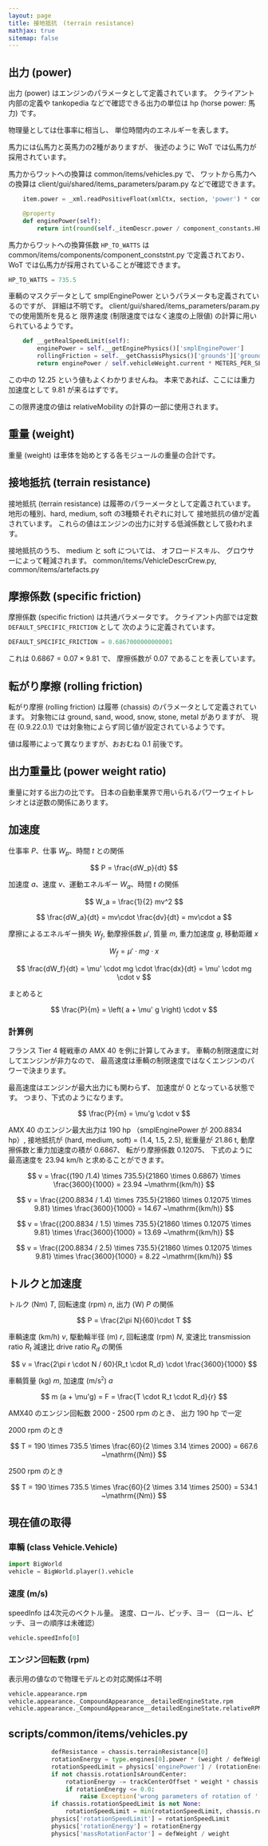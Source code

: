 ```yaml
---
layout: page
title: 接地抵抗　(terrain resistance)
mathjax: true
sitemap: false
---
```


## 出力 (power)

出力 (power) はエンジンのパラメータとして定義されています。
クライアント内部の定義や tankopedia などで確認できる出力の単位は hp (horse power: 馬力) です。

物理量としては仕事率に相当し、
単位時間内のエネルギーを表します。

馬力には仏馬力と英馬力の2種がありますが、
後述のように WoT では仏馬力が採用されています。

馬力からワットへの換算は common/items/vehicles.py で、
ワットから馬力への換算は client/gui/shared/items_parameters/param.py などで確認できます。

```python
    item.power = _xml.readPositiveFloat(xmlCtx, section, 'power') * component_constants.HP_TO_WATTS
```

```python
    @property
    def enginePower(self):
        return int(round(self._itemDescr.power / component_constants.HP_TO_WATTS, 0))
```

馬力からワットへの換算係数 `HP_TO_WATTS` は common/items/components/component_conststnt.py で定義されており、
WoT では仏馬力が採用されていることが確認できます。

```python
HP_TO_WATTS = 735.5
```

車輌のマスクデータとして smplEnginePower というパラメータも定義されているのですが、
詳細は不明です。
client/gui/shared/items_parameters/param.py での使用箇所を見ると
限界速度 (制限速度ではなく速度の上限値) の計算に用いられているようです。

```python
    def __getRealSpeedLimit(self):
        enginePower = self.__getEnginePhysics()['smplEnginePower']
        rollingFriction = self.__getChassisPhysics()['grounds']['ground']['rollingFriction']
        return enginePower / self.vehicleWeight.current * METERS_PER_SECOND_TO_KILOMETERS_PER_HOUR * self.__factors['engine/power'] / 12.25 / rollingFriction
```

この中の 12.25 という値もよくわかりませんね。
本来であれば、ここには重力加速度として 9.81 が来るはずです。

この限界速度の値は relativeMobility の計算の一部に使用されます。



## 重量 (weight)

重量 (weight) は車体を始めとする各モジュールの重量の合計です。


## 接地抵抗 (terrain resistance)

接地抵抗 (terrain resistance) は履帯のパラーメータとして定義されています。
地形の種別、hard, medium, soft の3種類それぞれに対して
接地抵抗の値が定義されています。
これらの値はエンジンの出力に対する低減係数として扱われます。

接地抵抗のうち、
medium と soft については、
オフロードスキル、
グロウサーによって軽減されます。
common/items/VehicleDescrCrew.py,
common/items/artefacts.py


## 摩擦係数 (specific friction)

摩擦係数 (specific friction) は共通パラメータです。
クライアント内部では定数 `DEFAULT_SPECIFIC_FRICTION` として
次のように定義されています。

```python
DEFAULT_SPECIFIC_FRICTION = 0.6867000000000001
```

これは $0.6867 = 0.07 \times 9.81$ で、
摩擦係数が 0.07 であることを表しています。


## 転がり摩擦 (rolling friction)

転がり摩擦 (rolling friction) は履帯 (chassis) のパラメータとして定義されています。
対象物には ground, sand, wood, snow, stone, metal がありますが、
現在 (0.9.22.0.1) では対象物によらず同じ値が設定されているようです。

値は履帯によって異なりますが、おおむね 0.1 前後です。


## 出力重量比 (power weight ratio)
重量に対する出力の比です。
日本の自動車業界で用いられるパワーウェイトレシオとは逆数の関係にあります。


## 加速度

仕事率 $P$、仕事 $W_p$、時間 $t$ との関係

$$
P = \frac{dW_p}{dt}
$$

加速度 $a$、速度 $v$、運動エネルギー $W_a$、時間 $t$ の関係

$$
W_a = \frac{1}{2} mv^2
$$

$$
\frac{dW_a}{dt} = mv\cdot \frac{dv}{dt} = mv\cdot a
$$


摩擦によるエネルギー損失 $W_f$,
動摩擦係数 $\mu'$,
質量 $m$,
重力加速度 $g$,
移動距離 $x$

$$
W_f = \mu' \cdot mg \cdot x
$$

$$
\frac{dW_f}{dt} = \mu' \cdot mg \cdot \frac{dx}{dt}
= \mu' \cdot mg \cdot v
$$

まとめると

$$
\frac{P}{m} = \left( a + \mu' g \right) \cdot v
$$

### 計算例

フランス Tier 4 軽戦車の AMX 40 を例に計算してみます。
車輌の制限速度に対してエンジンが非力なので、
最高速度は車輌の制限速度ではなくエンジンのパワーで決まります。

最高速度はエンジンが最大出力にも関わらず、
加速度が 0 となっている状態です。
つまり、下式のようになります。

$$
\frac{P}{m} = \mu'g \cdot v
$$

AMX 40 のエンジン最大出力は 190 hp （smplEnginePower が 200.8834 hp）,
接地抵抗が (hard, medium, soft) = (1.4, 1.5, 2.5),
総重量が 21.86 t,
動摩擦係数と重力加速度の積が 0.6867、
転がり摩擦係数 0.12075、
下式のように最高速度を 23.94 km/h と求めることができます。

$$
v = \frac{(190 /1.4) \times 735.5}{21860 \times 0.6867}
\times \frac{3600}{1000} = 23.94 ~\mathrm{(km/h)}
$$

$$
v = \frac{(200.8834 / 1.4) \times 735.5}{21860 \times 0.12075 \times 9.81}
\times \frac{3600}{1000} = 14.67 ~\mathrm{(km/h)}
$$

$$
v = \frac{(200.8834 / 1.5) \times 735.5}{21860 \times 0.12075 \times 9.81}
\times \frac{3600}{1000} = 13.69 ~\mathrm{(km/h)}
$$

$$
v = \frac{(200.8834 / 2.5) \times 735.5}{21860 \times 0.12075 \times 9.81}
\times \frac{3600}{1000} = 8.22 ~\mathrm{(km/h)}
$$


## トルクと加速度

トルク (Nm) $T$,
回転速度 (rpm) $n$,
出力 (W) $P$
の関係

$$
P = \frac{2\pi N}{60}\cdot T
$$

車輌速度 (km/h) $v$,
駆動輪半径 (m) $r$,
回転速度 (rpm) $N$,
変速比 transmission ratio $R_t$
減速比 drive ratio $R_d$
の関係

$$
v = \frac{2\pi r \cdot N / 60}{R_t \cdot R_d} \cdot \frac{3600}{1000}
$$

車輌質量 (kg) $m$,
加速度 (m/s<sup><small>2</small></sup>) $a$

$$
m (a + \mu'g) = F = \frac{T \cdot R_t \cdot R_d}{r}
$$

AMX40 のエンジン回転数 2000 - 2500 rpm のとき、
出力 190 hp で一定

2000 rpm のとき

$$
T = 190 \times 735.5 \times \frac{60}{2 \times 3.14 \times 2000} = 667.6 ~\mathrm{(Nm)}
$$

2500 rpm のとき

$$
T = 190 \times 735.5 \times \frac{60}{2 \times 3.14 \times 2500} = 534.1 ~\mathrm{(Nm)}
$$


## 現在値の取得

### 車輌 (class Vehicle.Vehicle)

```python
import BigWorld
vehicle = BigWorld.player().vehicle
```

### 速度 (m/s)

speedInfo は4次元のベクトル量。
速度、ロール、ピッチ、ヨー （ロール、ピッチ、ヨーの順序は未確認）

```python
vehicle.speedInfo[0]
```

### エンジン回転数 (rpm)

表示用の値なので物理モデルとの対応関係は不明

```python
vehicle.appearance.rpm
vehicle.appearance._CompoundAppearance__detailedEngineState.rpm
vehicle.appearance._CompoundAppearance__detailedEngineState.relativeRPM
```


## scripts/common/items/vehicles.py

```python
            defResistance = chassis.terrainResistance[0]
            rotationEnergy = type.engines[0].power * (weight / defWeight) / (chassis.rotationSpeed * defResistance)
            rotationSpeedLimit = physics['enginePower'] / (rotationEnergy * physics['terrainResistance'][0])
            if not chassis.rotationIsAroundCenter:
                rotationEnergy -= trackCenterOffset * weight * chassis.specificFriction / defResistance
                if rotationEnergy <= 0.0:
                    raise Exception('wrong parameters of rotation of ' + type.name)
            if chassis.rotationSpeedLimit is not None:
                rotationSpeedLimit = min(rotationSpeedLimit, chassis.rotationSpeedLimit)
            physics['rotationSpeedLimit'] = rotationSpeedLimit
            physics['rotationEnergy'] = rotationEnergy
            physics['massRotationFactor'] = defWeight / weight
```